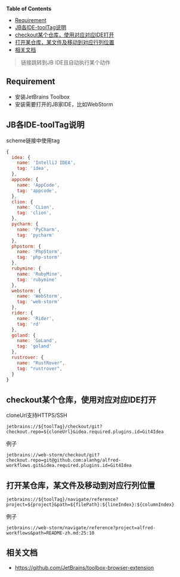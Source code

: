 <!-- START doctoc generated TOC please keep comment here to allow auto update -->
<!-- DON'T EDIT THIS SECTION, INSTEAD RE-RUN doctoc TO UPDATE -->
**Table of Contents**

- [Requirement](#requirement)
- [JB各IDE-toolTag说明](#jb%E5%90%84ide-tooltag%E8%AF%B4%E6%98%8E)
- [checkout某个仓库，使用对应对应IDE打开](#checkout%E6%9F%90%E4%B8%AA%E4%BB%93%E5%BA%93%E4%BD%BF%E7%94%A8%E5%AF%B9%E5%BA%94%E5%AF%B9%E5%BA%94ide%E6%89%93%E5%BC%80)
- [打开某仓库，某文件及移动到对应行列位置](#%E6%89%93%E5%BC%80%E6%9F%90%E4%BB%93%E5%BA%93%E6%9F%90%E6%96%87%E4%BB%B6%E5%8F%8A%E7%A7%BB%E5%8A%A8%E5%88%B0%E5%AF%B9%E5%BA%94%E8%A1%8C%E5%88%97%E4%BD%8D%E7%BD%AE)
- [相关文档](#%E7%9B%B8%E5%85%B3%E6%96%87%E6%A1%A3)

<!-- END doctoc generated TOC please keep comment here to allow auto update -->

> 链接跳转到JB IDE且自动执行某个动作

## Requirement
- 安装JetBrains Toolbox
- 安装需要打开的JB家IDE，比如WebStorm

## JB各IDE-toolTag说明

scheme链接中使用tag

```js
{
  idea: {
    name: 'IntelliJ IDEA',
    tag: 'idea',
  },
  appcode: {
    name: 'AppCode',
    tag: 'appcode',
  },
  clion: {
    name: 'CLion',
    tag: 'clion',
  },
  pycharm: {
    name: 'PyCharm',
    tag: 'pycharm'
  },
  phpstorm: {
    name: 'PhpStorm',
    tag: 'php-storm'
  },
  rubymine: {
    name: 'RubyMine',
    tag: 'rubymine'
  },
  webstorm: {
    name: 'WebStorm',
    tag: 'web-storm'
  },
  rider: {
    name: 'Rider',
    tag: 'rd'
  },
  goland: {
    name: 'GoLand',
    tag: 'goland'
  },
  rustrover: {
    name: "RustRover",
    tag: "rustrover",
  }
}
```

## checkout某个仓库，使用对应对应IDE打开

cloneUrl支持HTTPS/SSH

```
jetbrains://${toolTag}/checkout/git?checkout.repo=${cloneUrl}&idea.required.plugins.id=Git4Idea
```

例子
```
jetbrains://web-storm/checkout/git?checkout.repo=git@github.com:alanhg/alfred-workflows.git&idea.required.plugins.id=Git4Idea
```


## 打开某仓库，某文件及移动到对应行列位置

```
jetbrains://${toolTag}/navigate/reference?project=${project}&path=${filePath}:${lineIndex}:${columnIndex}
```

例子
```
jetbrains://web-storm/navigate/reference?project=alfred-workflows&path=README-zh.md:25:10
```


## 相关文档
- https://github.com/JetBrains/toolbox-browser-extension
